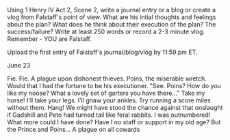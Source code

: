 Using 1 Henry IV Act 2, Scene 2, write a journal entry or a blog or create a vlog from Falstaff's point of view. What are his intial thoughts and feelings about the plan? What does he think about their execution of the plan? The success/failure? Write at least 250 words or record a 2-3 minute vlog. Remember - YOU are Falstaff.

Upload the first entry of Falstaff's journal/blog/vlog by 11:59 pm ET.


June 23

Fie. Fie. A plague upon dishonest thieves. Poins, the miserable wretch. Would that I had the fortune to be his executioner. "See. Poins? How do you like my noose? What a lovely set of garters you have there..." Take my horse! I'll take your legs. I'll gnaw your ankles. Try running a score miles without them. Hang! We might have stood the chance against that onslaught if Gadshill and Peto had turned tail like feral rabbits. I was outnumbered! What more could I have done? Have I no staff or support in my old age? But the Prince and Poins... A plague on all cowards